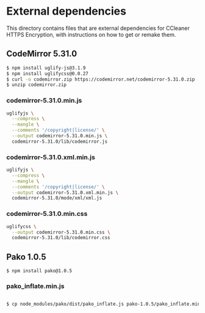 # External dependencies

This directory contains files that are external dependencies for CCleaner HTTPS Encryption, with instructions on how to get or remake them.

## CodeMirror 5.31.0

```bash
$ npm install uglify-js@3.1.9
$ npm install uglifycss@0.0.27
$ curl -o codemirror.zip https://codemirror.net/codemirror-5.31.0.zip
$ unzip codemirror.zip
```

### codemirror-5.31.0.min.js

```bash
uglifyjs \
  --compress \
  --mangle \
  --comments '/copyright|license/' \
  --output codemirror-5.31.0.min.js \
  codemirror-5.31.0/lib/codemirror.js
```

### codemirror-5.31.0.xml.min.js

```bash
uglifyjs \
  --compress \
  --mangle \
  --comments '/copyright|license/' \
  --output codemirror-5.31.0.xml.min.js \
  codemirror-5.31.0/mode/xml/xml.js
```

### codemirror-5.31.0.min.css

```bash
uglifycss \
  --output codemirror-5.31.0.min.css \
  codemirror-5.31.0/lib/codemirror.css
```

## Pako 1.0.5

`$ npm install pako@1.0.5`

### pako_inflate.min.js

```bash

$ cp node_modules/pako/dist/pako_inflate.js pako-1.0.5/pako_inflate.min.js
